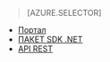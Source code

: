 ﻿> [AZURE.SELECTOR]
- [Портал](media-services-portal-configure-content-key-auth-policy.md)
- [ПАКЕТ SDK .NET](media-services-dotnet-configure-content-key-auth-policy.md)
- [API REST](media-services-rest-configure-content-key-auth-policy.md)
<!--HONumber=47-->
